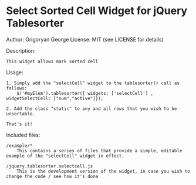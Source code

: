 Select Sorted Cell Widget for jQuery Tablesorter
========================================

Author: Grigoryan George
License: MIT (see LICENSE for details)


Description:

    This widget allows mark sorted cell


Usage:

    1. Simply add the "selectCell" widget to the tablesorter() call as follows:
        $('#myElem').tablesorter({ widgets: ['selectCell'] , widgetSelectCell: ["num","active"]});

    2. Add the class "static" to any and all rows that you wish to be unsortable.

    That's it!


Included files:

    /example/*
        This contains a series of files that provide a simple, editable example of the "selectCell" widget in effect.

    /jquery.tablesorter.selectcell.js
        This is the development version of the widget, in case you wish to change the code / see how it's done